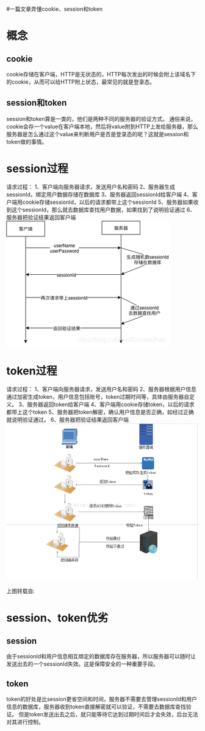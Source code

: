 #一篇文章弄懂cookie、session和token
# 概念

## cookie

cookie存储在客户端，HTTP是无状态的，HTTP每次发出的时候会附上该域名下的cookie，从而可以给HTTP附上状态，最常见的就是登录态。

## session和token

session和token算是一类的，他们是两种不同的服务器的验证方式。 通俗来说，cookie会存一个value在客户端本地，然后将value附到HTTP上发给服务器，那么服务器是怎么通过这个value来判断用户是否是登录态的呢？这就是session和token做的事情。

# session过程

请求过程： 1、客户端向服务器请求，发送用户名和密码 2、服务器生成sessionId，绑定用户数据存储在数据库 3、服务器返回sessionId给客户端 4、客户端用cookie存储sessionId，以后的请求都带上这个sessionId 5、服务器如果收到这个sessionId，那么就去数据库查找用户数据，如果找到了说明验证通过 6、服务器把验证结果返回客户端 <img src="https://raw.githubusercontent.com/Double2hao/xujiajia_blog/main/img/490.png" alt="在这里插入图片描述">

# token过程

请求过程： 1、客户端向服务器请求，发送用户名和密码 2、服务器根据用户信息通过加密生成token，用户信息包括账号，token过期时间等，具体由服务器自定义。 3、服务器返回token给客户端 4、客户端用cookie存储token，以后的请求都带上这个token 5、服务器把token解密，确认用户信息是否正确，如经过正确就说明验证通过。 6、服务器把验证结果返回客户端 <img src="https://raw.githubusercontent.com/Double2hao/xujiajia_blog/main/img/491.png" alt="在这里插入图片描述">

>  
 上图转载自: 


# session、token优劣

## session

由于sessionId和用户信息相互绑定的数据库存在服务器，所以服务器可以随时让发送出去的一个sessionId失效。这是保障安全的一种重要手段。

## token

token的好处是比session更省空间和时间，服务器不需要去管理sessionId和用户信息的数据库，服务器收到token直接解密就可以验证，不需要去数据库查找验证。 但是token发送出去之后，就只能等待它达到过期时间后才会失效，后台无法对其进行控制。